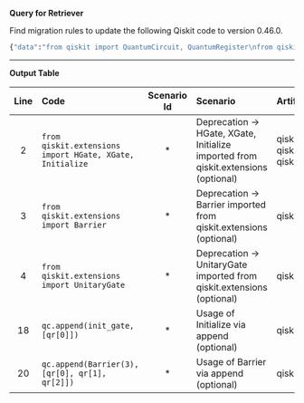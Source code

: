 **Query for Retriever**

Find migration rules to update the following Qiskit code to version 0.46.0.

```python
{"data":"from qiskit import QuantumCircuit, QuantumRegister\nfrom qiskit.extensions import HGate, XGate, Initialize\nfrom qiskit.extensions import Barrier\nfrom qiskit.extensions import UnitaryGate\nimport numpy as np\n\nqr = QuantumRegister(3)\nqc = QuantumCircuit(qr)\n\nqc.append(HGate(), [qr[0]])\nqc.append(XGate(), [qr[1]])\n\ncustom_matrix = np.array([[0, 1], [1, 0]])\ncustom_gate = UnitaryGate(custom_matrix, label=\"Custom\")\nqc.append(custom_gate, [qr[2]])\n\npsi = [1/np.sqrt(2), 1/np.sqrt(2)]\ninit_gate = Initialize(psi)\nqc.append(init_gate, [qr[0]])\n\nqc.append(Barrier(3), [qr[0], qr[1], qr[2]])\nprint(qc.draw())"}
```

---

**Output Table**

| Line | Code | Scenario Id | Scenario | Artifact | Refactoring |
| :--: | :--- | :---------: | :------- | :------- | :---------- |
| 2 | `from qiskit.extensions import HGate, XGate, Initialize` | * | Deprecation -> HGate, XGate, Initialize imported from qiskit.extensions (optional) | qiskit.extensions.HGate, qiskit.extensions.XGate, qiskit.extensions.Initialize | `from qiskit.circuit.library import HGate, XGate, Initialize` |
| 3 | `from qiskit.extensions import Barrier` | * | Deprecation -> Barrier imported from qiskit.extensions (optional) | qiskit.extensions.Barrier | `from qiskit.circuit.library import Barrier` |
| 4 | `from qiskit.extensions import UnitaryGate` | * | Deprecation -> UnitaryGate imported from qiskit.extensions (optional) | qiskit.extensions.UnitaryGate | `from qiskit.circuit.library import UnitaryGate` |
| 18 | `qc.append(init_gate, [qr[0]])` | * | Usage of Initialize via append (optional) | qiskit.extensions.Initialize | `qc.initialize(psi, [qr[0]])` (remove `init_gate` variable) |
| 20 | `qc.append(Barrier(3), [qr[0], qr[1], qr[2]])` | * | Usage of Barrier via append (optional) | qiskit.extensions.Barrier | `qc.barrier([qr[0], qr[1], qr[2]])` (or `qc.barrier(qr)`) |
